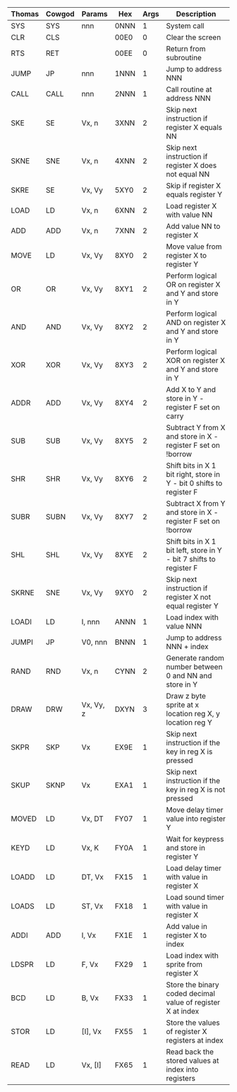 | Thomas | Cowgod | Params    | Hex  | Args | Description                                                          |
| ------ | ------ | --------- | ---- | ---- | -------------------------------------------------------------------- |
| SYS    | SYS    | nnn       | 0NNN | 1    | System call                                                          |
| CLR    | CLS    |           | 00E0 | 0    | Clear the screen                                                     |
| RTS    | RET    |           | 00EE | 0    | Return from subroutine                                               |
| JUMP   | JP     | nnn       | 1NNN | 1    | Jump to address NNN                                                  |
| CALL   | CALL   | nnn       | 2NNN | 1    | Call routine at address NNN                                          |
| SKE    | SE     | Vx, n     | 3XNN | 2    | Skip next instruction if register X equals NN                        |
| SKNE   | SNE    | Vx, n     | 4XNN | 2    | Skip next instruction if register X does not equal NN                |
| SKRE   | SE     | Vx, Vy    | 5XY0 | 2    | Skip if register X equals register Y                                 |
| LOAD   | LD     | Vx, n     | 6XNN | 2    | Load register X with value NN                                        |
| ADD    | ADD    | Vx, n     | 7XNN | 2    | Add value NN to register X                                           |
| MOVE   | LD     | Vx, Vy    | 8XY0 | 2    | Move value from register X to register Y                             |
| OR     | OR     | Vx, Vy    | 8XY1 | 2    | Perform logical OR on register X and Y and store in Y                |
| AND    | AND    | Vx, Vy    | 8XY2 | 2    | Perform logical AND on register X and Y and store in Y               |
| XOR    | XOR    | Vx, Vy    | 8XY3 | 2    | Perform logical XOR on register X and Y and store in Y               |
| ADDR   | ADD    | Vx, Vy    | 8XY4 | 2    | Add X to Y and store in Y - register F set on carry                  |
| SUB    | SUB    | Vx, Vy    | 8XY5 | 2    | Subtract Y from X and store in X - register F set on !borrow         |
| SHR    | SHR    | Vx, Vy    | 8XY6 | 2    | Shift bits in X 1 bit right, store in Y - bit 0 shifts to register F |
| SUBR   | SUBN   | Vx, Vy    | 8XY7 | 2    | Subtract X from Y and store in X - register F set on !borrow         |
| SHL    | SHL    | Vx, Vy    | 8XYE | 2    | Shift bits in X 1 bit left, store in Y - bit 7 shifts to register F  |
| SKRNE  | SNE    | Vx, Vy    | 9XY0 | 2    | Skip next instruction if register X not equal register Y             |
| LOADI  | LD     | I, nnn    | ANNN | 1    | Load index with value NNN                                            |
| JUMPI  | JP     | V0, nnn   | BNNN | 1    | Jump to address NNN + index                                          |
| RAND   | RND    | Vx, n     | CYNN | 2    | Generate random number between 0 and NN and store in Y               |
| DRAW   | DRW    | Vx, Vy, z | DXYN | 3    | Draw z byte sprite at x location reg X, y location reg Y             |
| SKPR   | SKP    | Vx        | EX9E | 1    | Skip next instruction if the key in reg X is pressed                 |
| SKUP   | SKNP   | Vx        | EXA1 | 1    | Skip next instruction if the key in reg X is not pressed             |
| MOVED  | LD     | Vx, DT    | FY07 | 1    | Move delay timer value into register Y                               |
| KEYD   | LD     | Vx, K     | FY0A | 1    | Wait for keypress and store in register Y                            |
| LOADD  | LD     | DT, Vx    | FX15 | 1    | Load delay timer with value in register X                            |
| LOADS  | LD     | ST, Vx    | FX18 | 1    | Load sound timer with value in register X                            |
| ADDI   | ADD    | I, Vx     | FX1E | 1    | Add value in register X to index                                     |
| LDSPR  | LD     | F, Vx     | FX29 | 1    | Load index with sprite from register X                               |
| BCD    | LD     | B, Vx     | FX33 | 1    | Store the binary coded decimal value of register X at index          |
| STOR   | LD     | [I], Vx   | FX55 | 1    | Store the values of register X registers at index                    |
| READ   | LD     | Vx, [I]   | FX65 | 1    | Read back the stored values at index into registers                  |
